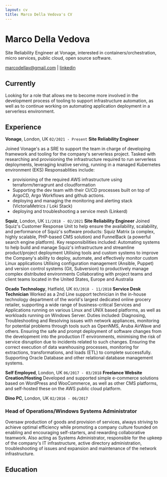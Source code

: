 ```yaml
---
layout: cv
title: Marco Della Vedova's CV
---
```

# Marco Della Vedova
Site Reliability Engineer at Vonage, interested in containers/orchestration, micro services, public cloud, open source software.

<div id="webaddress">
<a href="marcodellav@gmail.com">marcodellav@gmail.com</a>
| <a href="https://www.linkedin.com/in/marcodellav">linkedin</a>
</div>

## Currently

Looking for a role that allows me to become more involved in the development process of tooling to support infrastructure automation, as well as to continue working on automating application deployment in a serverless environment.

## Experience

__Vonage__, London, UK
`02/2021 - Present`
__Site Reliability Engineer__

Joined Vonage's as a SRE to support the team in charge of developing framework and tooling for the company's serverless project. 
Tasked with researching and provisioning the infrastructure required to run serverless deployments, leveraging knative serving, running in a managed Kubernetes environment (EKS) 
Responsablities include:
- provisioning of the required AWS infrastructure using terraform/terragrunt and cloudformation
- Supporting the dev team with their CI/CD processes built on top of ArgoCD, Argo Workflows and github actions.
- deploying and managing the monitoring and alerting stack (VictoriaMetrics / Loki Stack)
- deploying and troubleshooting a service mesh (Linkerd)

__Squiz__, London, UK
`11/2018 - 02/2021`
__Site Reliability Engineer__
Joined Squiz's Customer Response Unit to help ensure the availability, scalability, and performance of Squiz's software products: Squiz Matrix (a complex, highly scalable, PHP-based CMS solution) and FunnelBack (a powerful search engine platform).
Key responsibilities included:
Automating systems to help build and manage Squiz's infrastructure and streamline product/project deployment
Utilising tools and custom systems to improve the Company's ability to deploy, automate, and effectively monitor custom Linux applications
Utilising configuration management (Ansible, Puppet) and version control systems (Git, Subversion) to productively manage complex distributed environments
Collaborating with project teams and client teams located in the United States, Europe and Australia

__Ocado Technology__, Hatfield, UK
`03/2018 - 11/2018`
__Service Desk Technician__
Worked as a 2nd Line support technician in the in-house technology department of the world's largest dedicated online grocery retailer, supporting a wide range of business-critical Services and Applications running on various Linux and UNIX based platforms, as well as workloads running on Windows Server. Duties included:
Diagnosing, Troubleshooting and Resolving issues with network appliances, monitoring for potential problems through tools such as OpenNMS, Aruba AirWave and others.
Ensuring the safe and prompt deployment of software changes from the development into the production IT environments, minimising the risk of service disruption due to incidents related to such changes.
Ensuring the correct execution of data warehousing processes, monitoring for extractions, transformations, and loads (ETL) to complete successfully.
Supporting Oracle Database and other relational database management systems.

__Self Employed__, London, UK
`06/2017 - 03/2018`
__Freelance Website Creation/Hosting__
Developed and supported simple e-commerce solutions based on WordPress and WooCommerce, as well as other CMS platforms, and self-hosted these on the AWS public cloud platform.

__Dino PC__, London, UK
`02/2016 - 06/2017`
### Head of Operations/Windows Systems Administrator
Oversaw production of goods and provision of services, always striving to achieve optimal efficiency while promoting a company culture founded on enabling and encouraging self-starters, and rewarding collaborative teamwork. Also acting as Systems Administrator, responsible for the upkeep of the company's IT infrastructure, active directory administration, troubleshooting of issues and expansion and maintenance of the network infrastructure.


## Education



<!-- ### Footer

Last updated: May 2013 -->

